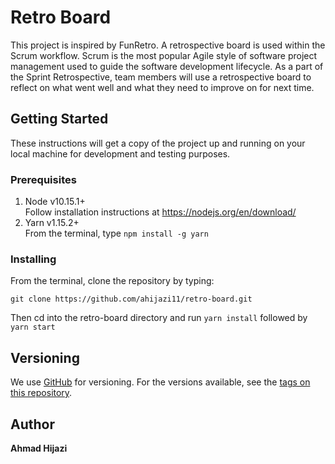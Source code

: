# Retro Board

This project is inspired by FunRetro. A retrospective board is used within the Scrum workflow. Scrum is the most popular Agile style of software project management used to guide the software development lifecycle. As a part of the Sprint Retrospective, team members will use a retrospective board to reflect on what went well and what they need to improve on for next time.

## Getting Started

These instructions will get a copy of the project up and running on your local machine for development and testing purposes.

### Prerequisites

1. Node v10.15.1+ <br>
   Follow installation instructions at https://nodejs.org/en/download/
2. Yarn v1.15.2+ <br>
   From the terminal, type `npm install -g yarn`

### Installing

From the terminal, clone the repository by typing:

```
git clone https://github.com/ahijazi11/retro-board.git
```

Then cd into the retro-board directory and run `yarn install` followed by `yarn start`

## Versioning

We use [GitHub](http://github.com/) for versioning. For the versions available, see the [tags on this repository](https://github.com/ahijazi11/retro-board/tags).

## Author

**Ahmad Hijazi**
